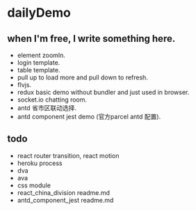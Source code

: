 # dailyDemo
## when I'm free, I write something here.

* element zoomIn.
* login template.
* table template.
* pull up to load more and pull down to refresh. 
* flvjs. 
* redux basic demo without bundler and just used in browser. 
* socket.io chatting room.
* antd 省市区联动选择.
* antd component jest demo (官方parcel antd 配置).


## todo
* react router transition, react motion
* heroku process
* dva
* ava
* css module
* react_china_division readme.md
* antd_component_jest readme.md
